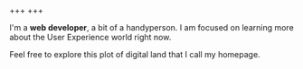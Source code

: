 +++
+++

I'm a **web developer**, a bit of a handyperson. I am focused on learning more
about the User Experience world right now.

Feel free to explore this plot of digital land that I call my homepage.
